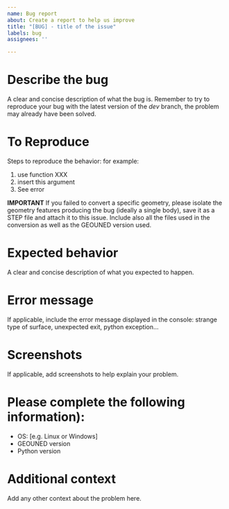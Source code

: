 ```yaml
---
name: Bug report
about: Create a report to help us improve
title: "[BUG] - title of the issue"
labels: bug
assignees: ''

---
```


# Describe the bug
A clear and concise description of what the bug is. Remember to try to reproduce your bug with the latest version of the _dev_ branch, the problem may already have been solved.

# To Reproduce
Steps to reproduce the behavior:
for example:
1. use function XXX
2. insert this argument
3. See error

**IMPORTANT**
If you failed to convert a specific geometry, please isolate the geometry features producing the bug (ideally a single body), save it as a STEP file and attach it to this issue. Include also all the files used in the conversion as well as the GEOUNED version used.

# Expected behavior
A clear and concise description of what you expected to happen.

# Error message
If applicable, include the error message displayed in the console: strange type of surface, unexpected exit, python
exception…

# Screenshots
If applicable, add screenshots to help explain your problem.

# Please complete the following information):
 - OS: [e.g. Linux or Windows]
 - GEOUNED version
 - Python version

# Additional context
Add any other context about the problem here.